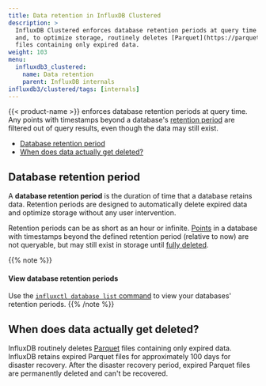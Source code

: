 ```yaml
---
title: Data retention in InfluxDB Clustered
description: >
  InfluxDB Clustered enforces database retention periods at query time
  and, to optimize storage, routinely deletes [Parquet](https://parquet.apache.org/)
  files containing only expired data.
weight: 103
menu:
  influxdb3_clustered:
    name: Data retention
    parent: InfluxDB internals
influxdb3/clustered/tags: [internals]
---
```


{{< product-name >}} enforces database retention periods at query time.
Any points with timestamps beyond a database's [retention period](#database-retention-period)
are filtered out of query results, even though the data may still exist.

- [Database retention period](#database-retention-period)
- [When does data actually get deleted?](#when-does-data-actually-get-deleted)

## Database retention period

A **database retention period** is the duration of time that a database retains data.
Retention periods are designed to automatically delete expired data and optimize
storage without any user intervention.

Retention periods can be as short as an hour or infinite.
[Points](/influxdb3/clustered/reference/glossary/#point) in a database with
timestamps beyond the defined retention period (relative to now) are not queryable,
but may still exist in storage until [fully deleted](#when-does-data-actually-get-deleted).

{{% note %}}
#### View database retention periods

Use the [`influxctl database list` command](/influxdb3/clustered/reference/cli/influxctl/database/list/)
to view your databases' retention periods.
{{% /note %}}

## When does data actually get deleted?

InfluxDB routinely deletes [Parquet](https://parquet.apache.org/) files containing only expired data.
InfluxDB retains expired Parquet files for approximately 100 days for disaster recovery.
After the disaster recovery period, expired Parquet files are permanently deleted
and can't be recovered.
